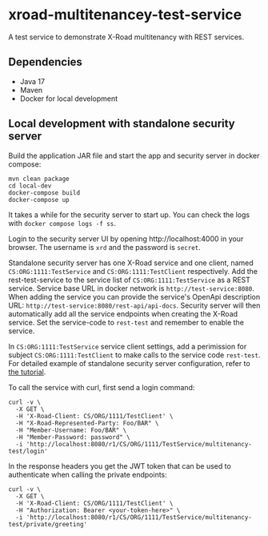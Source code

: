 # xroad-multitenancey-test-service

A test service to demonstrate X-Road multitenancy with REST services.

## Dependencies
 * Java 17
 * Maven
 * Docker for local development

## Local development with standalone security server

Build the application JAR file and start the app and security server in docker compose:
```shell
mvn clean package
cd local-dev
docker-compose build
docker-compose up
```

It takes a while for the security server to start up. You can check the logs with `docker compose logs -f ss`.

Login to the security server UI by opening http://localhost:4000 in your browser. 
The username is `xrd` and the password is `secret`.

Standalone security server has one X-Road service and one client, 
named `CS:ORG:1111:TestService` and `CS:ORG:1111:TestClient` respectively.
Add the rest-test-service to the service list of `CS:ORG:1111:TestService` as a REST service.
Service base URL in docker network is `http://test-service:8080`. When adding the service you can provide the service's
OpenApi description URL: `http://test-service:8080/rest-api/api-docs`. Security server will then automatically add all 
the service endpoints when creating the X-Road service. Set the service-code to `rest-test` and remember to enable the 
service.

In `CS:ORG:1111:TestService` service client settings, add a perimission for subject `CS:ORG:1111:TestClient` 
to make calls to the service code `rest-test`.
For detailed example of standalone security server configuration, refer to 
[the tutorial](https://github.com/digitaliceland/Straumurinn/blob/master/DOC/Manuals/standalone_security_server_tutorial.md).

To call the service with curl, first send a login command:
```shell
curl -v \
  -X GET \
  -H 'X-Road-Client: CS/ORG/1111/TestClient' \
  -H "X-Road-Represented-Party: Foo/BAR" \
  -H "Member-Username: Foo/BAR" \
  -H "Member-Password: password" \
  -i 'http://localhost:8080/r1/CS/ORG/1111/TestService/multitenancy-test/login'
```

In the response headers you get the JWT token that can be used to authenticate when calling the private endpoints:
```shell
curl -v \
  -X GET \
  -H 'X-Road-Client: CS/ORG/1111/TestClient' \
  -H "Authorization: Bearer <your-token-here>" \
  -i 'http://localhost:8080/r1/CS/ORG/1111/TestService/multitenancy-test/private/greeting'
  
```
